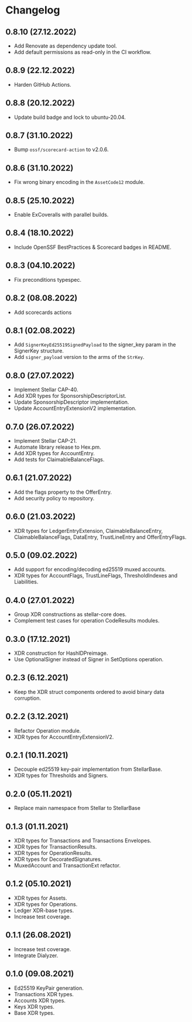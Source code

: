 # Changelog

## 0.8.10 (27.12.2022)
* Add Renovate as dependency update tool.
* Add default permissions as read-only in the CI workflow.

## 0.8.9 (22.12.2022)
* Harden GitHub Actions.

## 0.8.8 (20.12.2022)
* Update build badge and lock to ubuntu-20.04.

## 0.8.7 (31.10.2022)
* Bump `ossf/scorecard-action` to v2.0.6.

## 0.8.6 (31.10.2022)
* Fix wrong binary encoding in the `AssetCode12` module.

## 0.8.5 (25.10.2022)
* Enable ExCoveralls with parallel builds.

## 0.8.4 (18.10.2022)
* Include OpenSSF BestPractices & Scorecard badges in README.

## 0.8.3 (04.10.2022)
* Fix preconditions typespec.

## 0.8.2 (08.08.2022)
* Add scorecards actions

## 0.8.1 (02.08.2022)
* Add `SignerKeyEd25519SignedPayload` to the signer_key param in the SignerKey structure.
* Add `signer_payload` version to the arms of the `StrKey`.

## 0.8.0 (27.07.2022)
* Implement Stellar CAP-40.
* Add XDR types for SponsorshipDescriptorList.
* Update SponsorshipDescriptor implementation.
* Update AccountEntryExtensionV2 implementation.

## 0.7.0 (26.07.2022)
* Implement Stellar CAP-21.
* Automate library release to Hex.pm.
* Add XDR types for AccountEntry.
* Add tests for ClaimableBalanceFlags.

## 0.6.1 (21.07.2022)
* Add the flags property to the OfferEntry.
* Add security policy to repository.

## 0.6.0 (21.03.2022)
* XDR types for LedgerEntryExtension, ClaimableBalanceEntry, ClaimableBalanceFlags, DataEntry, TrustLineEntry and OfferEntryFlags.

## 0.5.0 (09.02.2022)
* Add support for encoding/decoding ed25519 muxed accounts.
* XDR types for AccountFlags, TrustLineFlags, ThresholdIndexes and Liabilities.

## 0.4.0 (27.01.2022)
* Group XDR constructions as stellar-core does.
* Complement test cases for operation CodeResults modules.

## 0.3.0 (17.12.2021)
* XDR construction for HashIDPreimage.
* Use OptionalSigner instead of  Signer in SetOptions operation.

## 0.2.3 (6.12.2021)
* Keep the XDR struct components ordered to avoid binary data corruption.

## 0.2.2 (3.12.2021)
* Refactor Operation module.
* XDR types for AccountEntryExtensionV2.

## 0.2.1 (10.11.2021)
* Decouple ed25519 key-pair implementation from StellarBase.
* XDR types for Thresholds and Signers.

## 0.2.0 (05.11.2021)
* Replace main namespace from Stellar to StellarBase

## 0.1.3 (01.11.2021)
* XDR types for Transactions and Transactions Envelopes.
* XDR types for TransactionResults.
* XDR types for OperationResults.
* XDR types for DecoratedSignatures.
* MuxedAccount and TransactionExt refactor.

## 0.1.2 (05.10.2021)
* XDR types for Assets.
* XDR types for Operations.
* Ledger XDR-base types.
* Increase test coverage.

## 0.1.1 (26.08.2021)
* Increase test coverage.
* Integrate Dialyzer.

## 0.1.0 (09.08.2021)
* Ed25519 KeyPair generation.
* Transactions XDR types.
* Accounts XDR types.
* Keys XDR types.
* Base XDR types.
